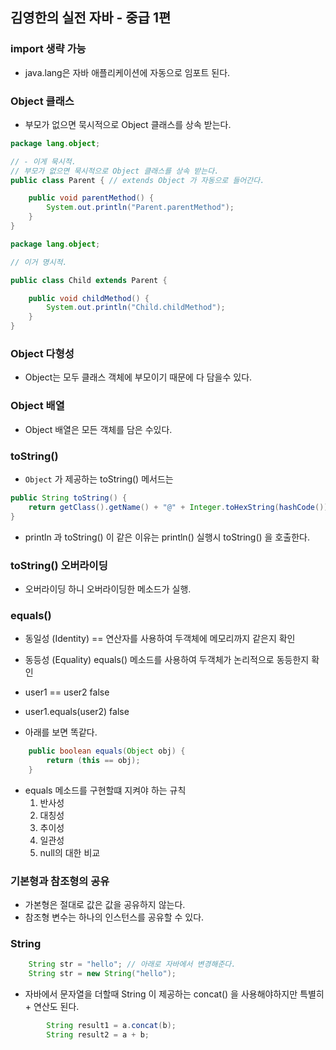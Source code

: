 ## 김영한의 실전 자바 - 중급 1편


### import 생략 가능
- java.lang은 자바 애플리케이션에 자동으로 임포트 된다. 

### Object 클래스
- 부모가 없으면 묵시적으로 Object 클래스를 상속 받는다.


```java
package lang.object;

// - 이게 묵시적.
// 부모가 없으면 묵시적으로 Object 클래스를 상속 받는다.
public class Parent { // extends Object 가 자동으로 들어간다.

    public void parentMethod() {
        System.out.println("Parent.parentMethod");
    }
}

```
```java
package lang.object;

// 이거 명시적.

public class Child extends Parent {

    public void childMethod() {
        System.out.println("Child.childMethod");
    }
}
```

### Object 다형성
- Object는 모두 클래스 객체에 부모이기 때문에 다 담을수 있다.

### Object 배열
- Object 배열은 모든 객체를 담은 수있다.

### toString()
- `Object` 가 제공하는 toString() 메서드는
```java
public String toString() {
    return getClass().getName() + "@" + Integer.toHexString(hashCode());
}
```
- println 과 toString() 이 같은 이유는 println() 실행시 toString() 을 호출한다.


### toString() 오버라이딩
- 오버라이딩 하니 오버라이딩한 메소드가 실행.


### equals()
- 동일성 (Identity) == 연산자를 사용하여 두객체에 메모리까지 같은지 확인
- 동등성 (Equality) equals() 메소드를 사용하여 두객체가 논리적으로 동등한지 확인

- user1 == user2 false
- user1.equals(user2) false
- 아래를 보면 똑같다.

```java
    public boolean equals(Object obj) {
        return (this == obj);
    }
```

- equals 메소드를 구현할떄 지켜야 하는 규칙
  1. 반사성
  2. 대칭성
  3. 추이성
  4. 일관성
  5. null의 대한 비교


### 기본형과 참조형의 공유
- 가본형은 절대로 값은 값을 공유하지 않는다.
- 참조형 변수는 하나의 인스턴스를 공유할 수 있다.

### String

```java
    String str = "hello"; // 아래로 자바에서 변경해준다.
    String str = new String("hello");
```

- 자바에서 문자열을 더할때 String 이 제공하는 concat() 을 사용해야하지만 특별히 + 연산도 된다.
```java
        String result1 = a.concat(b);
        String result2 = a + b;
```